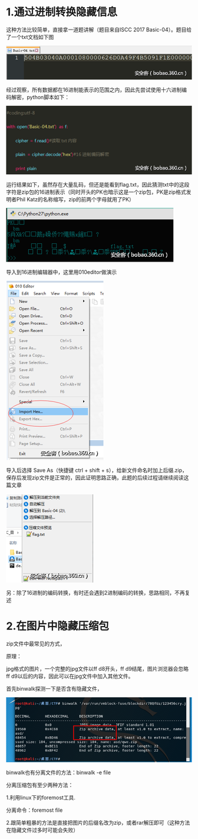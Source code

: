 # 1.通过进制转换隐藏信息

这种方法比较简单，直接拿一道题讲解（题目来自ISCC 2017 Basic-04）。题目给了一个txt文档如下图

![](https://raw.githubusercontent.com/h1iba1/h1iba1.github.io/refs/heads/master/_posts/CTF/ctf/杂项/压缩文件/zip文件/images/F523304CE496406A84B698DCDF4C30CF3630c5805520.png)

经过观察，所有数据都在16进制能表示的范围之内，因此先尝试使用十六进制编码解密，python脚本如下：

![](https://raw.githubusercontent.com/h1iba1/h1iba1.github.io/refs/heads/master/_posts/CTF/ctf/杂项/压缩文件/zip文件/images/76470ECC662A490EAADA53C1D031C4C063085d22c5bb.png)

运行结果如下，虽然存在大量乱码，但还是能看到flag.txt，因此猜测txt中的这段字符是zip包的16进制表示（同时开头的PK也暗示这是一个zip包，PK是zip格式发明者Phil Katz的名称缩写，zip的前两个字母就用了PK）

![](https://raw.githubusercontent.com/h1iba1/h1iba1.github.io/refs/heads/master/_posts/CTF/ctf/杂项/压缩文件/zip文件/images/848575B74CF344DE8EB0FA5147B971FDdf0f4fb97a78.png)

导入到16进制编辑器中，这里用010editor做演示

![](https://raw.githubusercontent.com/h1iba1/h1iba1.github.io/refs/heads/master/_posts/CTF/ctf/杂项/压缩文件/zip文件/images/6115B6BB04D143F19133A7ECE0079D439e7d839fc46b.png)

导入后选择 Save As（快捷键 ctrl + shift + s），给新文件命名时加上后缀.zip，保存后发现zip文件是正常的，因此证明思路正确，此题的后续过程请继续阅读这篇文章

![](https://raw.githubusercontent.com/h1iba1/h1iba1.github.io/refs/heads/master/_posts/CTF/ctf/杂项/压缩文件/zip文件/images/79C40E8A0FBB4C7EB76D352862FF8D36b4cf71b03adb.png)

另：除了16进制的编码转换，有时还会遇到2进制编码的转换，思路相同，不再复述



# 2.在图片中隐藏压缩包

zip文件中最常见的方式，

原理：

jpg格式的图片，一个完整的jpg文件以ff d8开头，ff d9结尾，图片浏览器会忽略ff d9以后的内容，因此可以在jpg文件中加入其他文件。



首先binwalk探测一下是否含有隐藏文件，

![](https://raw.githubusercontent.com/h1iba1/h1iba1.github.io/refs/heads/master/_posts/CTF/ctf/杂项/压缩文件/zip文件/images/210EA0F475544C3AA1C5A8C027158EC5clipboard.png)

binwalk也有分离文件的方法：binwalk -e file



分离压缩包有至少两种方法：

1.利用linux下的foremost工具.

分离命令：foremost file



2.跟简单粗暴的方法是直接把图片的后缀名改为zip，或者rar解压即可（这种方法在隐藏文件过多时可能会失败）






















